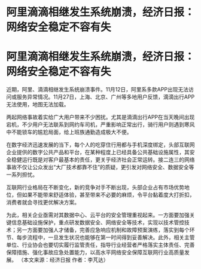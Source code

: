 # 阿里滴滴相继发生系统崩溃，经济日报：网络安全稳定不容有失

# 阿里滴滴相继发生系统崩溃，经济日报：网络安全稳定不容有失

近期，阿里、滴滴相继发生系统崩溃事件。11月12日，阿里系多款APP出现无法访问或服务异常情况。11月27日，上海、北京、广州等多地用户反馈，滴滴出行APP无法使用，地图无法加载。

两起网络事故着实给广大用户带来不少困扰。尤其是滴滴出行APP在当天晚间出现宕机，不少用户无法联系到网约车司机，严重影响正常出行，骑行用户则遇到寒风中不能锁车的尴尬局面，给上班族通勤造成极大不便。

在数字经济迅速发展的当下，每个人的吃穿住行用都与手机深度绑定，头部互联网企业提供的数字公共产品和平台，在某种程度上已经具备公共基础设施属性，其安全稳健运行既是对客户最基本的责任，更关乎经济社会正常运转。接二连三的网络事故不仅让公众发出“大厂技术都靠不住”的质疑，更引发对网络安全、数据安全等一系列担忧。

互联网行业格局在不断变化，新的竞争对手不断出现，头部企业占有市场优势地位，但如果不能带来舒适体验，甚至带来不必要的麻烦，令平台黏着度大打折扣，消费者就会寻找更优解决方案。

为此，相关企业亟需对其数据中心、云平台的安全管理重视起来。一方面要加强关键信息基础设施保护，重点研发数据安全、网络安全等技术，实现以技术管控技术；另一方面要加强人才储备，完善应急响应机制和故障预案演练，落实到每个环节、每步流程中，一旦发生状况也能够在第一时间得到妥善解决。此外，相关主管单位、行业协会也要切实履行监管责任，指导行业经营者严格落实主体责任、完善保障措施、强化事故应急处置能力，以高水平网络安全保障互联网行业高质量发展。
（本文来源：经济日报 作者：李芃达）

